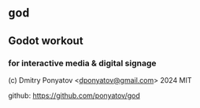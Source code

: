 #  `god`
##  Godot workout
### for interactive media &amp; digital signage

(c) Dmitry Ponyatov <<dponyatov@gmail.com>> 2024 MIT

github: https://github.com/ponyatov/god

